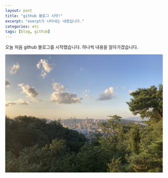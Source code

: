 ```yaml
---
layout: post
title: "github 블로그 시작!"
excerpt: "exerpt가 나타내는 내용입니다."
categories: etc
tags: [blog, github]
---
```


오늘 처음 github 블로그를 시작했습니다.
하나씩 내용을 알아가겠습니다.

![이미지](../images/22-02-14-start/배경화면.jpg)
